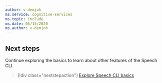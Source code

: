 ```yaml
---
author: v-demjoh
ms.service: cognitive-services
ms.topic: include
ms.date: 05/15/2020
ms.author: v-demjoh
---
```


## Next steps

Continue exploring the basics to learn about other features of the Speech CLI.

> [!div class="nextstepaction"]
> [Explore Speech CLI basics](../../spx-basics.md)
